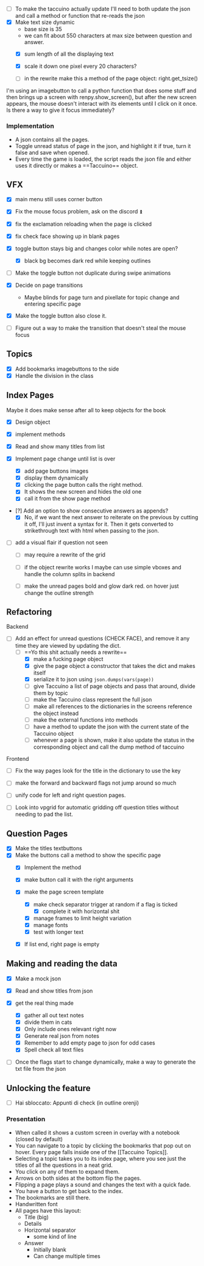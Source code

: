 
- [ ] To make the taccuino actually update I'll need to both update the json and call a method or function that re-reads the json
- [x] Make text size dynamic
	- base size is 35
	- we can fit about 550 characters at max size between question and answer.
	- [x] sum length of all the displaying text
	- [x] scale it down one pixel every 20 characters?
	- [ ] in the rewrite make this a method of the page object: right.get_tsize()


I'm using an imagebutton to call a python function that does some stuff and then brings up a screen with renpy.show_screen(), but after the new screen appears, the mouse doesn't interact with its elements until I click on it once. Is there a way to give it focus immediately?

### Implementation
- A json contains all the pages.
- Toggle unread status of page in the json, and highlight it if true, turn it false and save when opened.
- Every time the game is loaded, the script reads the json file and either uses it directly or makes a ==Taccuino== object.




## VFX
- [x] main menu still uses corner button
- [x] Fix the mouse focus problem, ask on the discord ⏫
- [x] fix the exclamation reloading when the page is clicked
- [x] fix check face showing up in blank pages
- [x] toggle button stays big and changes color while notes are open?
	- [x] black bg becomes dark red while keeping outlines
- [ ] Make the toggle button not duplicate during swipe animations
- [x] Decide on page transitions
	- Maybe blinds for page turn and pixellate for topic change and entering specific page
- [x] Make the toggle button also close it.
- [ ] Figure out a way to make the transition that doesn't steal the mouse focus




## Topics
- [x] Add bookmarks imagebuttons to the side
- [x] Handle the division in the class

## Index Pages
Maybe it does make sense after all to keep objects for the book

- [x] Design object
- [x] implement methods

- [x] Read and show many titles from list
- [x] Implement page change until list is over
	- [x] add page buttons images
	- [x] display them dynamically
	- [x] clicking the page button calls the right method.
	- [x] It shows the new screen and hides the old one
	- [x] call it from the show page method
- [?] Add an option to show consecutive answers as appends?
	- [x] No, if we want the next answer to reiterate on the previous by cutting it off, I'll just invent a syntax for it. Then it gets converted to strikethrough text with html when passing to the json.
- [ ] add a visual flair if question not seen
	- [ ] may require a rewrite of the grid
	- [ ] if the object rewrite works I maybe can use simple vboxes and handle the column splits in backend
	- [ ] make the unread pages bold and glow dark red. on hover just change the outline strength


## Refactoring
Backend
- [ ] Add an effect for unread questions (CHECK FACE), and remove it any time they are viewed by updating the dict.
	- [ ] ==Yo this shit actually needs a rewrite== 
		- [x] make a fucking page object
		- [x] give the page object a constructor that takes the dict and makes itself
		- [x] serialize it to json using `json.dumps(vars(page))`
		- [ ] give Taccuino a list of page objects and pass that around, divide them by topic
		- [ ] make the Taccuino class represent the full json
		- [ ] make all references to the dictionaries in the screens reference the object instead
		- [ ] make the external functions into methods
		- [ ] have a method to update the json with the current state of the Taccuino object
		- [ ] whenever a page is shown,  make it also update the status in the corresponding object and call the dump method of taccuino
		
Frontend
- [ ] Fix the way pages look for the title in the dictionary to use the key
- [ ] make the forward and backward flags not jump around so much
- [ ] unify code for left and right question pages. 
- [ ] Look into vpgrid for automatic gridding off question titles without needing to pad the list.

	
## Question Pages
- [x] Make the titles textbuttons
- [x] Make the buttons call a method to show the specific page
	- [x] Implement the method
	- [x] make button call it with the right arguments
	- [x] make the page screen template
		- [x] make check separator trigger at random if a flag is ticked
			- [x] complete it with horizontal shit
		- [x] manage frames to limit height variation
		- [x] manage fonts
		- [x] test with longer text
	- [x] If list end, right page is empty


## Making and reading the data
- [x] Make  a mock json
- [x] Read and show titles from json
- [x] get the real thing made
	- [x] gather all out text notes
	- [x] divide them in cats
	- [x] Only include ones relevant right now
	- [x] Generate real json from notes
	- [x] Remember to add empty page to json for odd cases
	- [x] Spell check all text files
- [ ] Once the flags start to change dynamically, make a way to generate the txt file from the json


## Unlocking the feature
- [ ] Hai sbloccato: Appunti di check (in outline orenji)






### Presentation
- When called it shows a custom screen in overlay with a notebook (closed by default)
- You can navigate to a topic by clicking the bookmarks that pop out on hover. Every page falls inside one of the [[Taccuino Topics]].
- Selecting a topic takes you to its index page, where you see just the titles of all the questions in a neat grid.
- You click on any of them to expand them.
- Arrows on both sides at the bottom flip the pages.
- Flipping a page plays a sound and changes the text with a quick fade.
- You have a button to get back to the index.
- The bookmarks are still there.
- Handwritten font
- All pages have this layout: 
	- Title (big)
	- Details
	- Horizontal separator
		- some kind of line
	- Answer
		- Initially blank
		- Can change multiple times

